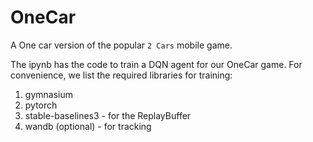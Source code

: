 # OneCar
A One car version of the popular `2 Cars` mobile game.

The ipynb has the code to train a DQN agent for our OneCar game. For convenience, we list the required libraries for training:
1. gymnasium  
2. pytorch  
3. stable-baselines3 - for the ReplayBuffer
4. wandb (optional) - for tracking